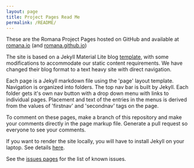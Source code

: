 ```yaml
---
layout: page
title: Project Pages Read Me
permalink: /README/
---
```

These are the Romana Project Pages hosted on GitHub and available at [romana.io](romana.io) (and [romana.github.io](romana.github.io))

The site is based on a Jekyll Material Lite blog [template]( https://github.com/mudpuddle/jekyll-mdl), with some modifications to accommodate our static content requirements. We have changed their blog format to a text heavy site with direct navigation.

Each page is a Jekyll markdown file using the 'page' layout template. Navigation is organized into folders. The top nav bar is built by Jekyll. Each folder gets it's own nav button with a drop down menu with links to individual pages. Placement and text of the entries in the menus is derived from the values of 'firstnav' and 'secondnav' tags on the page.

To comment on these pages, make a branch of this repository and make your comments directly in the page markup file. Generate a pull request so everyone to see your comments.

If you want to render the site locally, you will have to install Jekyll on your laptop. See details [here](help.github.com/articles/using-jekyll-with-pages/).

See the [issues pages](https://github.com/romana/romana.github.io/issues) for the list of known issues.
